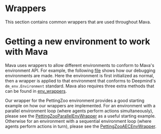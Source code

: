 # Wrappers

This section contains common wrappers that are used throughout Mava.

# Getting a new environment to work with Mava

Mava uses wrappers to allow different environments to conform to Mava's environment API. For example, the following [file](https://github.com/instadeepai/Mava/blob/develop/mava/utils/environments/debugging_utils.py#L53) shows how our debugging environments are made. Here the environment is first initialized as normal, then a wrapper is applied to that environment that conforms to Deepmind's `dm_env.Environment` standard. Mava also requires three extra methods that can be found in [env_wrappers](https://github.com/instadeepai/Mava/blob/develop/mava/wrappers/env_wrappers.py).

Our wrapper for the PettingZoo environment provides a good starting example on how our wrappers are implemented. For an environment with a parallel environment loop (where agents perform actions simultaneously), please see the [PettingZooParallelEnvWrapper](https://github.com/instadeepai/Mava/blob/develop/mava/wrappers/pettingzoo.py#L361) as a useful starting example. Otherwise for an environment with a sequential environment loop (where agents perform actions in turn), please see the [PettingZooAECEnvWrapper](https://github.com/instadeepai/Mava/blob/develop/mava/wrappers/pettingzoo.py#L44).
